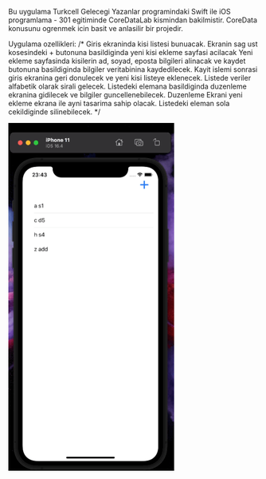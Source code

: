 Bu uygulama Turkcell Gelecegi Yazanlar programindaki Swift ile iOS programlama - 301 egitiminde CoreDataLab kismindan bakilmistir. CoreData konusunu ogrenmek icin basit ve anlasilir bir projedir.

Uygulama ozellikleri: 
/*
 Giris ekraninda kisi listesi bunuacak.
 Ekranin sag ust kosesindeki + butonuna basildiginda yeni kisi ekleme sayfasi acilacak
 Yeni ekleme sayfasinda kisilerin ad, soyad, eposta bilgileri alinacak ve kaydet butonuna basildiginda bilgiler veritabinina kaydedilecek.
 Kayit islemi sonrasi giris ekranina geri donulecek ve yeni kisi listeye eklenecek.
 Listede veriler alfabetik olarak sirali gelecek.
 Listedeki elemana basildiginda duzenleme ekranina gidilecek ve bilgiler guncellenebilecek.
 Duzenleme Ekrani yeni ekleme ekrana ile ayni tasarima sahip olacak.
 Listedeki eleman sola cekildiginde silinebilecek.
 */

<p float="left">
<img width="333" src="/Mixed-Tutorials-And-Exercises/Tutorials/006-CoreDataProject/gif/preview.gif">
</p>
